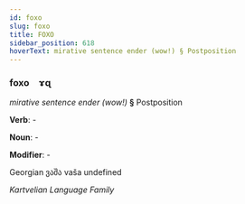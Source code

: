 ```yaml
---
id: foxo
slug: foxo
title: FOXO
sidebar_position: 618
hoverText: mirative sentence ender (wow!) § Postposition
---
```


### foxo&emsp;<span kind="abugida">ɤɋ</span>

*mirative sentence ender (wow!)* **§** Postposition

**Verb**: -

**Noun**: -

**Modifier**: -

Georgian ვაშა vaša undefined

*Kartvelian Language Family*